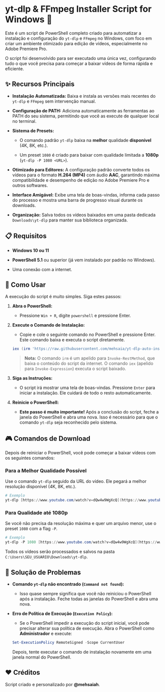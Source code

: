 # yt-dlp & FFmpeg Installer Script for Windows 🚀

Este é um script de PowerShell completo criado para automatizar a instalação e configuração do `yt-dlp` e `FFmpeg` no Windows, com foco em criar um ambiente otimizado para edição de vídeos, especialmente no Adobe Premiere Pro.

O script foi desenvolvido para ser executado uma única vez, configurando tudo o que você precisa para começar a baixar vídeos de forma rápida e eficiente.

## ✨ Recursos Principais

* **Instalação Automatizada:** Baixa e instala as versões mais recentes do `yt-dlp` e `FFmpeg` sem intervenção manual.

* **Configuração de PATH:** Adiciona automaticamente as ferramentas ao PATH do seu sistema, permitindo que você as execute de qualquer local no terminal.

* **Sistema de Presets:**

  * O comando padrão `yt-dlp` baixa na **melhor** qualidade **disponível** (4K, 8K, etc.).

  * Um preset `1080` é criado para baixar com qualidade limitada a **1080p** (`yt-dlp -P 1080 <URL>`).

* **Otimizado para Editores:** A configuração padrão converte todos os vídeos para o formato **H.264 (MP4)** com áudio **AAC**, garantindo máxima compatibilidade e desempenho de edição no Adobe Premiere Pro e outros softwares.

* **Interface Amigável:** Exibe uma tela de boas-vindas, informa cada passo do processo e mostra uma barra de progresso visual durante os downloads.

* **Organização:** Salva todos os vídeos baixados em uma pasta dedicada `Downloads\yt-dlp` para manter sua biblioteca organizada.

## 📋 Requisitos

* **Windows 10 ou 11**

* **PowerShell 5.1** ou superior (já vem instalado por padrão no Windows).

* Uma conexão com a internet.

## 🚀 Como Usar

A execução do script é muito simples. Siga estes passos:

1. **Abra o PowerShell:**

   * Pressione `Win + R`, digite `powershell` e pressione Enter.

2. **Execute o Comando de Instalação:**

   * Copie e cole o seguinte comando no PowerShell e pressione Enter. Este comando baixa e executa o script diretamente.

   ```powershell
   iex (irm 'https://raw.githubusercontent.com/mehsaia/yt-dlp-auto-installer-windows/refs/heads/main/ytdlp-script')
   ```

   > **Nota:** O comando `irm` é um apelido para `Invoke-RestMethod`, que baixa o conteúdo do script da internet. O comando `iex` (apelido para `Invoke-Expression`) executa o script baixado.

3. **Siga as Instruções:**

   * O script irá mostrar uma tela de boas-vindas. Pressione `Enter` para iniciar a instalação. Ele cuidará de todo o resto automaticamente.

4. **Reinicie o PowerShell:**

   * **Este passo é muito importante!** Após a conclusão do script, feche a janela do PowerShell e abra uma nova. Isso é necessário para que o comando `yt-dlp` seja reconhecido pelo sistema.

## 🎮 Comandos de Download

Depois de reiniciar o PowerShell, você pode começar a baixar vídeos com os seguintes comandos:

### Para a Melhor Qualidade Possível

Use o comando `yt-dlp` seguido da URL do vídeo. Ele pegará a melhor resolução disponível (4K, 8K, etc.).

```powershell
# Exemplo
yt-dlp [https://www.youtube.com/watch?v=dQw4w9WgXcQ](https://www.youtube.com/watch?v=dQw4w9WgXcQ)
```

### Para Qualidade até 1080p

Se você não precisa da resolução máxima e quer um arquivo menor, use o preset `1080` com a flag `-P`.

```powershell
# Exemplo
yt-dlp -P 1080 [https://www.youtube.com/watch?v=dQw4w9WgXcQ](https://www.youtube.com/watch?v=dQw4w9WgXcQ)
```

Todos os vídeos serão processados e salvos na pasta `C:\Users\SEU_USUARIO\Downloads\yt-dlp`.

## 🔧 Solução de Problemas

* **Comando `yt-dlp` não encontrado (`Command not found`):**

  * Isso quase sempre significa que você não reiniciou o PowerShell após a instalação. Feche todas as janelas do PowerShell e abra uma nova.

* **Erro de Política de Execução (`Execution Policy`):**

  * Se o PowerShell impedir a execução do script inicial, você pode precisar alterar sua política de execução. Abra o PowerShell como **Administrador** e execute:

  ```powershell
  Set-ExecutionPolicy RemoteSigned -Scope CurrentUser
  ```

  Depois, tente executar o comando de instalação novamente em uma janela normal do PowerShell.

## ❤️ Créditos

Script criado e personalizado por **@mehsaiah**.
